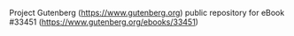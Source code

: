 Project Gutenberg (https://www.gutenberg.org) public repository for eBook #33451 (https://www.gutenberg.org/ebooks/33451)
